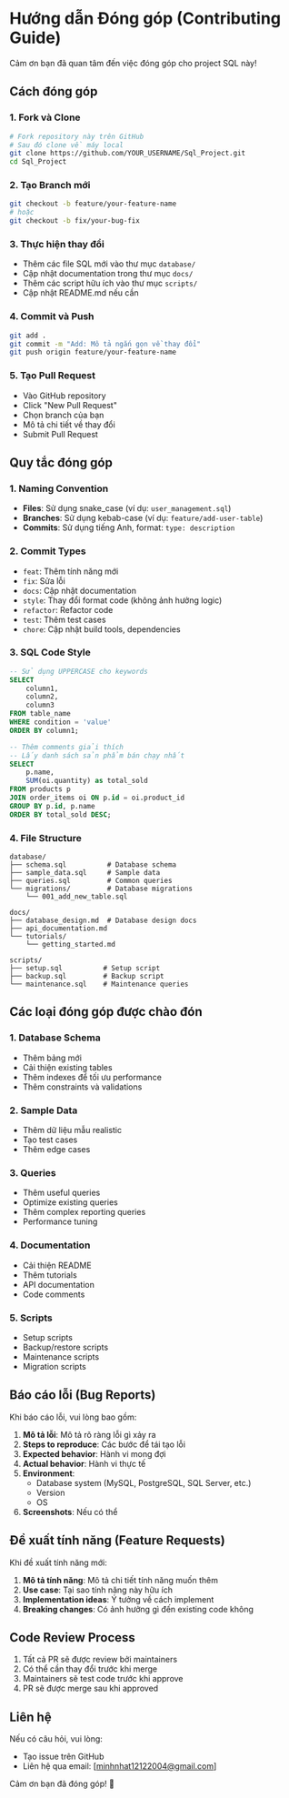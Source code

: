 # Hướng dẫn Đóng góp (Contributing Guide)

Cảm ơn bạn đã quan tâm đến việc đóng góp cho project SQL này! 

## Cách đóng góp

### 1. Fork và Clone
```bash
# Fork repository này trên GitHub
# Sau đó clone về máy local
git clone https://github.com/YOUR_USERNAME/Sql_Project.git
cd Sql_Project
```

### 2. Tạo Branch mới
```bash
git checkout -b feature/your-feature-name
# hoặc
git checkout -b fix/your-bug-fix
```

### 3. Thực hiện thay đổi
- Thêm các file SQL mới vào thư mục `database/`
- Cập nhật documentation trong thư mục `docs/`
- Thêm các script hữu ích vào thư mục `scripts/`
- Cập nhật README.md nếu cần

### 4. Commit và Push
```bash
git add .
git commit -m "Add: Mô tả ngắn gọn về thay đổi"
git push origin feature/your-feature-name
```

### 5. Tạo Pull Request
- Vào GitHub repository
- Click "New Pull Request"
- Chọn branch của bạn
- Mô tả chi tiết về thay đổi
- Submit Pull Request

## Quy tắc đóng góp

### 1. Naming Convention
- **Files**: Sử dụng snake_case (ví dụ: `user_management.sql`)
- **Branches**: Sử dụng kebab-case (ví dụ: `feature/add-user-table`)
- **Commits**: Sử dụng tiếng Anh, format: `type: description`

### 2. Commit Types
- `feat`: Thêm tính năng mới
- `fix`: Sửa lỗi
- `docs`: Cập nhật documentation
- `style`: Thay đổi format code (không ảnh hưởng logic)
- `refactor`: Refactor code
- `test`: Thêm test cases
- `chore`: Cập nhật build tools, dependencies

### 3. SQL Code Style
```sql
-- Sử dụng UPPERCASE cho keywords
SELECT 
    column1,
    column2,
    column3
FROM table_name
WHERE condition = 'value'
ORDER BY column1;

-- Thêm comments giải thích
-- Lấy danh sách sản phẩm bán chạy nhất
SELECT 
    p.name,
    SUM(oi.quantity) as total_sold
FROM products p
JOIN order_items oi ON p.id = oi.product_id
GROUP BY p.id, p.name
ORDER BY total_sold DESC;
```

### 4. File Structure
```
database/
├── schema.sql          # Database schema
├── sample_data.sql     # Sample data
├── queries.sql         # Common queries
└── migrations/         # Database migrations
    └── 001_add_new_table.sql

docs/
├── database_design.md  # Database design docs
├── api_documentation.md
└── tutorials/
    └── getting_started.md

scripts/
├── setup.sql          # Setup script
├── backup.sql         # Backup script
└── maintenance.sql    # Maintenance queries
```

## Các loại đóng góp được chào đón

### 1. Database Schema
- Thêm bảng mới
- Cải thiện existing tables
- Thêm indexes để tối ưu performance
- Thêm constraints và validations

### 2. Sample Data
- Thêm dữ liệu mẫu realistic
- Tạo test cases
- Thêm edge cases

### 3. Queries
- Thêm useful queries
- Optimize existing queries
- Thêm complex reporting queries
- Performance tuning

### 4. Documentation
- Cải thiện README
- Thêm tutorials
- API documentation
- Code comments

### 5. Scripts
- Setup scripts
- Backup/restore scripts
- Maintenance scripts
- Migration scripts

## Báo cáo lỗi (Bug Reports)

Khi báo cáo lỗi, vui lòng bao gồm:

1. **Mô tả lỗi**: Mô tả rõ ràng lỗi gì xảy ra
2. **Steps to reproduce**: Các bước để tái tạo lỗi
3. **Expected behavior**: Hành vi mong đợi
4. **Actual behavior**: Hành vi thực tế
5. **Environment**: 
   - Database system (MySQL, PostgreSQL, SQL Server, etc.)
   - Version
   - OS
6. **Screenshots**: Nếu có thể

## Đề xuất tính năng (Feature Requests)

Khi đề xuất tính năng mới:

1. **Mô tả tính năng**: Mô tả chi tiết tính năng muốn thêm
2. **Use case**: Tại sao tính năng này hữu ích
3. **Implementation ideas**: Ý tưởng về cách implement
4. **Breaking changes**: Có ảnh hưởng gì đến existing code không

## Code Review Process

1. Tất cả PR sẽ được review bởi maintainers
2. Có thể cần thay đổi trước khi merge
3. Maintainers sẽ test code trước khi approve
4. PR sẽ được merge sau khi approved

## Liên hệ

Nếu có câu hỏi, vui lòng:
- Tạo issue trên GitHub
- Liên hệ qua email: [minhnhat12122004@gmail.com]

Cảm ơn bạn đã đóng góp! 🎉
